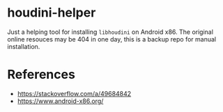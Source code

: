 # houdini-helper
Just a helping tool for installing `libhoudini` on Android x86. The original online resouces may be 404 in one day, this is a backup repo for manual installation.

# References
- https://stackoverflow.com/a/49684842
- https://www.android-x86.org/
